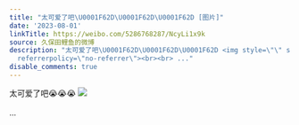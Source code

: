 ```yaml
---
title: "太可爱了吧\U0001F62D\U0001F62D\U0001F62D [图片]"
date: '2023-08-01'
linkTitle: https://weibo.com/5286768287/NcyLi1x9k
source: 久保田鲤鱼的微博
description: "太可爱了吧\U0001F62D\U0001F62D\U0001F62D <img style=\"\" src=\"https://tvax1.sinaimg.cn/large/005LMJWfgy1hgh8edml62j30n01ds1an.jpg\"
  referrerpolicy=\"no-referrer\"><br><br> ..."
disable_comments: true
---
```

太可爱了吧😭😭😭 <img style="" src="https://tvax1.sinaimg.cn/large/005LMJWfgy1hgh8edml62j30n01ds1an.jpg" referrerpolicy="no-referrer"><br><br> ...